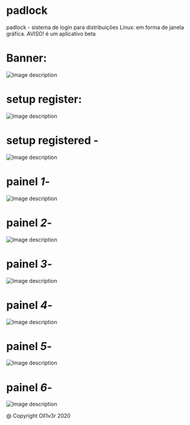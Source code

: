 # padlock
padlock - sistema de login para distribuiçôes Linux: em forma de janela gráfica. AVISO! é um aplicativo beta

# Banner:
![Image description](https://github.com/Oll1v3r/padlock/blob/master/src/media/logo.png)

# setup register:
![Image description](https://github.com/Oll1v3r/padlock/blob/master/src/media/setupRegister.png)

# setup registered -

![Image description](https://github.com/Oll1v3r/padlock/blob/master/src/media/setupRegistered.png)

# painel *1*-

![Image description](https://github.com/Oll1v3r/padlock/blob/master/src/media/painel-1.png)

# painel *2*-

![Image description](https://github.com/Oll1v3r/padlock/blob/master/src/media/painel-2.png)

# painel *3*-

![Image description](https://github.com/Oll1v3r/padlock/blob/master/src/media/painel-3.png)

# painel *4*-

![Image description](https://github.com/Oll1v3r/padlock/blob/master/src/media/painel-4.png)

# painel *5*-

![Image description](https://github.com/Oll1v3r/padlock/blob/master/src/media/painel-5.png)

# painel *6*-

![Image description](https://github.com/Oll1v3r/padlock/blob/master/src/media/painel-6.png)

@ Copyright Oll1v3r 2020
